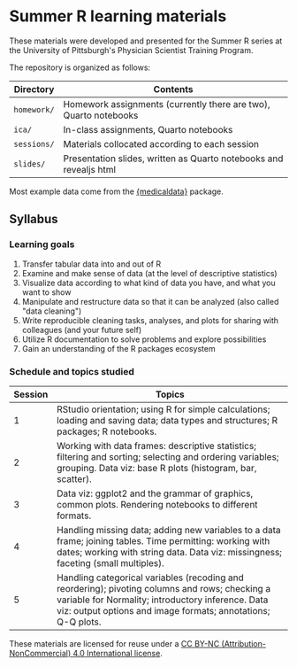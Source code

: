 # Summer R learning materials

These materials were developed and presented for the Summer R series at the University of Pittsburgh's Physician Scientist Training Program.

The repository is organized as follows:

| Directory    | Contents |
| --- | --- |
| `homework/`  | Homework assignments (currently there are two), Quarto notebooks   |
| `ica/`       | In-class assignments, Quarto notebooks                             |
| `sessions/`  | Materials collocated according to each session                     |
| `slides/`    | Presentation slides, written as Quarto notebooks and revealjs html |

Most example data come from the [{medicaldata}](https://higgi13425.github.io/medicaldata/) package.

## Syllabus

### Learning goals

1.  Transfer tabular data into and out of R
2.  Examine and make sense of data (at the level of descriptive statistics)
3.  Visualize data according to what kind of data you have, and what you want to show
4.  Manipulate and restructure data so that it can be analyzed (also called "data cleaning")
5.  Write reproducible cleaning tasks, analyses, and plots for sharing with colleagues (and your future self)
6.  Utilize R documentation to solve problems and explore possibilities
7.  Gain an understanding of the R packages ecosystem

### Schedule and topics studied

| Session  | Topics |
| --- | --- |
| 1 | RStudio orientation; using R for simple calculations; loading and saving data; data types and structures; R packages; R notebooks. |
| 2 | Working with data frames: descriptive statistics; filtering and sorting; selecting and ordering variables; grouping. Data viz: base R plots (histogram, bar, scatter). |
| 3 | Data viz: ggplot2 and the grammar of graphics, common plots. Rendering notebooks to different formats. |
| 4 | Handling missing data; adding new variables to a data frame; joining tables. Time permitting: working with dates; working with string data. Data viz: missingness; faceting (small multiples). |
| 5 | Handling categorical variables (recoding and reordering); pivoting columns and rows; checking a variable for Normality; introductory inference. Data viz: output options and image formats; annotations; Q-Q plots. |

These materials are licensed for reuse under a [CC BY-NC (Attribution-NonCommercial) 4.0 International license](https://creativecommons.org/licenses/by-nc/4.0/).
